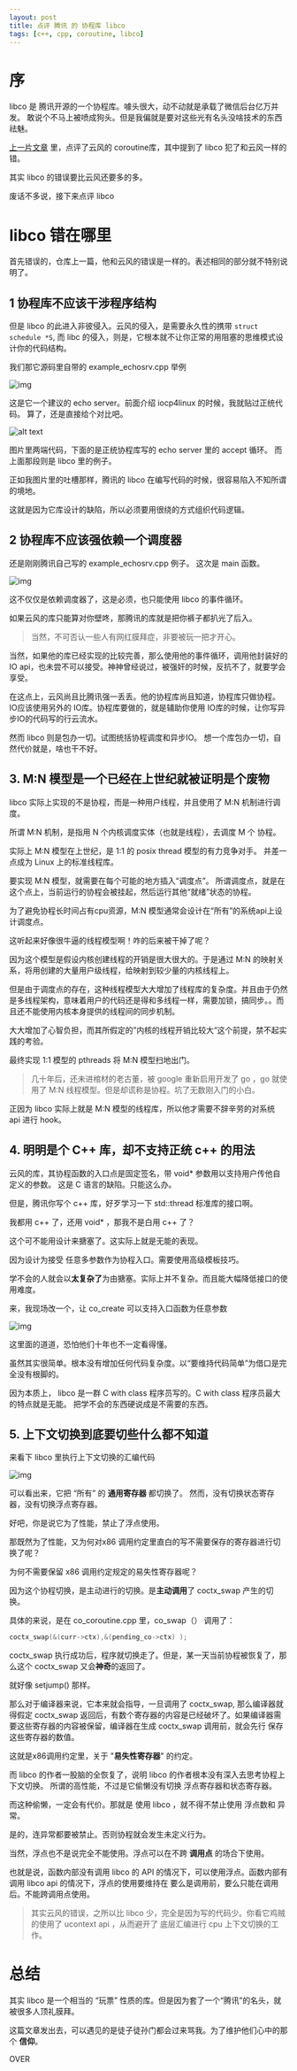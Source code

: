 ```yaml
---
layout: post
title: 点评 腾讯 的 协程库 libco
tags: [c++, cpp, coroutine, libco]
---
```


# 序

libco 是 腾讯开源的一个协程库。噱头很大，动不动就是承载了微信后台亿万并发。
敢说个不马上被喷成狗头。但是我偏就是要对这些光有名头没啥技术的东西祛魅。

[上一片文章](https://microcai.org/2024/12/16/dig-into-coroutine-lib.html) 里，点评了云风的 coroutine库，其中提到了 libco 犯了和云风一样的错。

其实 libco 的错误要比云风还要多的多。

废话不多说，接下来点评 libco


# libco 错在哪里

首先错误的，仓库上一篇，他和云风的错误是一样的。表述相同的部分就不特别说明了。

## 1 协程库不应该干涉程序结构

但是 libco 的此进入非彼侵入。云风的侵入，是需要永久性的携带 `struct schedule *S`,
而 libc 的侵入，则是，它根本就不让你正常的用阻塞的思维模式设计你的代码结构。

我们那它源码里自带的 example_echosrv.cpp 举例

![img](/images/libco_code1.png)

这是它一个建议的 echo server。前面介绍 iocp4linux 的时候，我就贴过正统代码。
算了，还是直接给个对比吧。


![alt text](/images/compare_libco_uasync.png)

图片里两端代码，下面的是正统协程库写的 echo server 里的 accept 循环。
而上面那段则是 libco 里的例子。

正如我图片里的吐槽那样，腾讯的 libco 在编写代码的时候，很容易陷入不知所谓的境地。

这就是因为它库设计的缺陷，所以必须要用很绕的方式组织代码逻辑。

## 2 协程库不应该强依赖一个调度器

还是刚刚腾讯自己写的 example_echosrv.cpp 例子。
这次是 main 函数。

![img](/images/libco_code2.png)

这不仅仅是依赖调度器了，这是必须，也只能使用 libco 的事件循环。

如果云风的库只能算对你壁咚，那腾讯的库就是把你裤子都扒光了后入。

> 当然，不可否认一些人有网红膜拜症，非要被玩一把才开心。

当然，如果他的库已经实现的比较完善，那么使用他的事件循环，调用他封装好的 IO api，也未尝不可以接受。神神曾经说过，被强奸的时候，反抗不了，就要学会享受。

在这点上，云风尚且比腾讯强一丢丢。他的协程库尚且知道，协程库只做协程。IO应该使用另外的 IO库。协程库要做的，就是辅助你使用 IO库的时候，让你写异步IO的代码写的行云流水。

然而 libco 则是包办一切。试图统括协程调度和异步IO。
想一个库包办一切，自然代价就是，啥也干不好。

## 3. M:N 模型是一个已经在上世纪就被证明是个废物

libco 实际上实现的不是协程，而是一种用户线程，并且使用了 M:N 机制进行调度。

所谓 M:N 机制，是指用 N 个内核调度实体（也就是线程），去调度 M 个 协程。

实际上 M:N 模型在上世纪，是 1:1 的 posix thread 模型的有力竞争对手。
并差一点成为 Linux 上的标准线程库。

要实现 M:N 模型，就需要在每个可能的地方插入“调度点”。
所谓调度点，就是在这个点上，当前运行的协程会被挂起，然后运行其他“就绪”状态的协程。

为了避免协程长时间占有cpu资源，M:N 模型通常会设计在“所有”的系统api上设计调度点。

这听起来好像很牛逼的线程模型啊！咋的后来被干掉了呢？

因为这个模型是假设内核创建线程的开销是很大很大的。于是通过 M:N 的映射关系，将用创建的大量用户级线程，给映射到较少量的内核线程上。

但是由于调度点的存在，这种线程模型大大增加了线程库的复杂度。并且由于仍然是多线程架构，意味着用户的代码还是得和多线程一样，需要加锁，搞同步。。而且还不能使用内核本身提供的线程间的同步机制。

大大增加了心智负担，而其所假定的”内核的线程开销比较大“这个前提，禁不起实践的考验。

最终实现 1:1 模型的 pthreads 将 M:N 模型扫地出门。

> 几十年后，还未进棺材的老古董，被 google 重新启用开发了 go ，go 就使用了 M:N 线程模型。但是却谎称是协程。坑了无数刚入门的小白。

正因为 libco 实际上就是 M:N 模型的线程库，所以他才需要不辞辛劳的对系统 api 进行 hook。

## 4. 明明是个 C++ 库，却不支持正统 c++ 的用法

云风的库，其协程函数的入口点是固定签名，带 void* 参数用以支持用户传他自定义的参数。
这是 C 语言的缺陷。只能这么办。

但是，腾讯你写个 c++ 库，好歹学习一下 std::thread 标准库的接口啊。

我都用 c++ 了，还用 void* ，那我不是白用 c++ 了？

这个可不能用设计来搪塞了。这实际上就是无能的表现。

因为设计为接受 任意多参数作为协程入口。需要使用高级模板技巧。

学不会的人就会以**太复杂了**为由搪塞。实际上并不复杂。而且能大幅降低接口的使用难度。

来，我现场改一个，让 co_create 可以支持入口函数为任意参数

![img](/images/libco_code3.png)

这里面的道道，恐怕他们十年也不一定看得懂。

虽然其实很简单。根本没有增加任何代码复杂度。以“要维持代码简单”为借口是完全没有根脚的。

因为本质上， libco 是一群 C with class 程序员写的。C with class 程序员最大的特点就是无能。
把学不会的东西硬说成是不需要的东西。

## 5. 上下文切换到底要切些什么都不知道

来看下 libco 里执行上下文切换的汇编代码

![img](/images/libco_code4.png)

可以看出来，它把 “所有” 的 **通用寄存器** 都切换了。
然而，没有切换状态寄存器，没有切换浮点寄存器。

好吧，你是说它为了性能，禁止了浮点使用。

那既然为了性能，又为何对x86 调用约定里直白的写不需要保存的寄存器进行切换了呢？

为何不需要保留 x86 调用约定规定的易失性寄存器呢？

因为这个协程切换，是主动进行的切换。是**主动调用**了 coctx_swap 产生的切换。

具体的来说，是在 co_coroutine.cpp 里，co_swap（） 调用了：

```c
coctx_swap(&(curr->ctx),&(pending_co->ctx) );
```


coctx_swap 执行成功后，程序就切换走了。但是，某一天当前协程被恢复了，那么这个 coctx_swap 又会**神奇**的返回了。

就好像 setjump() 那样。

那么对于编译器来说，它本来就会指导，一旦调用了 coctx_swap, 那么编译器就得假定 coctx_swap 返回后，有数个寄存器的内容是已经破坏了。如果编译器需要这些寄存器的内容被保留，编译器在生成 coctx_swap 调用前，就会先行 保存这些寄存器的数值。

这就是x86调用约定里，关于 "**易失性寄存器**" 的约定。

而 libco 的作者一股脑的全恢复了，说明 libco 的作者根本没有深入去思考协程上下文切换。
所谓的高性能，不过是它偷懒没有切换 浮点寄存器和状态寄存器。

而这种偷懒，一定会有代价。那就是 使用 libco ，就不得不禁止使用 浮点数和 异常。

是的，连异常都要被禁止。否则协程就会发生未定义行为。

当然，浮点也不是说完全不能使用。浮点可以在不跨 **调用点** 的场合下使用。

也就是说，函数内部没有调用 libco 的 API 的情况下，可以使用浮点。函数内部有调用 libco api 的情况下，浮点的使用要维持在 要么是调用前，要么只能在调用后。不能跨调用点使用。

> 其实云风的错误，之所以比 libco 少，完全是因为写的代码少。你看它鸡贼的使用了 ucontext api ，从而避开了
底层汇编进行 cpu 上下文切换的工作。


# 总结

其实 libco 是一个相当的 “玩票” 性质的库。但是因为套了一个“腾讯”的名头，就被很多人顶礼膜拜。

这篇文章发出去，可以遇见的是徒子徒孙门都会过来骂我。为了维护他们心中的那个 **信仰**。


OVER

